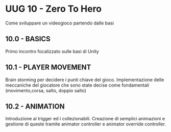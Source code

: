 # UUG 10 - Zero To Hero

Come sviluppare un videogioco partendo dalle basi

## 10.0 - BASICS

Primo incontro focalizzato sulle basi di Unity

## 10.1 - PLAYER MOVEMENT

Brain storming per decidere i punti chiave del gioco. Implementazione delle meccaniche del giocatore che sono state decise come fondamentali (movimento,corsa, salto, doppio salto)

## 10.2 - ANIMATION

Introduzione ai trigger ed i collezionabili. Creazione di semplici animazioni e gestione di queste tramite animator controller e animator override controller.
